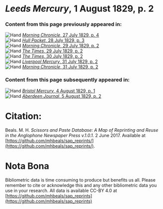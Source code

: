 # *Leeds Mercury*, 1 August 1829, p. 2  
  
### Content from this page previously appeared in:  
![Hand](http://scissorsandpaste.net/wp-content/uploads/2017/06/smallhandpointer.png) [*Morning Chronicle*, 27 July 1829, p. 4](https://mhbeals.github.io/sap_html/Morning-Chronicle/Morning-Chronicle-27-July-1829-p-4)  
![Hand](http://scissorsandpaste.net/wp-content/uploads/2017/06/smallhandpointer.png) [*Hull Packet*, 28 July 1829, p. 3](https://mhbeals.github.io/sap_html/Hull-Packet/Hull-Packet-28-July-1829-p-3)  
![Hand](http://scissorsandpaste.net/wp-content/uploads/2017/06/smallhandpointer.png) [*Morning Chronicle*, 29 July 1829, p. 2](https://mhbeals.github.io/sap_html/Morning-Chronicle/Morning-Chronicle-29-July-1829-p-2)  
![Hand](http://scissorsandpaste.net/wp-content/uploads/2017/06/smallhandpointer.png) [*The Times*, 29 July 1829, p. 2](https://mhbeals.github.io/sap_html/The-Times/The-Times-29-July-1829-p-2)  
![Hand](http://scissorsandpaste.net/wp-content/uploads/2017/06/smallhandpointer.png) [*The Times*, 30 July 1829, p. 2](https://mhbeals.github.io/sap_html/The-Times/The-Times-30-July-1829-p-2)  
![Hand](http://scissorsandpaste.net/wp-content/uploads/2017/06/smallhandpointer.png) [*Liverpool Mercury*, 31 July 1829, p. 2](https://mhbeals.github.io/sap_html/Liverpool-Mercury/Liverpool-Mercury-31-July-1829-p-2)  
![Hand](http://scissorsandpaste.net/wp-content/uploads/2017/06/smallhandpointer.png) [*Morning Chronicle*, 31 July 1829, p. 2](https://mhbeals.github.io/sap_html/Morning-Chronicle/Morning-Chronicle-31-July-1829-p-2)  
  
### Content from this page subsequently appeared in:  
![Hand](http://scissorsandpaste.net/wp-content/uploads/2017/06/smallhandpointer.png) [*Bristol Mercury*, 4 August 1829, p. 1](https://mhbeals.github.io/sap_html/Bristol-Mercury/Bristol-Mercury-4-August-1829-p-1)  
![Hand](http://scissorsandpaste.net/wp-content/uploads/2017/06/smallhandpointer.png) [*Aberdeen Journal*, 5 August 1829, p. 2](https://mhbeals.github.io/sap_html/Aberdeen-Journal/Aberdeen-Journal-5-August-1829-p-2)  


# Citation: 

Beals. M. H. *Scissors and Paste Database: A Map of Reprinting and Reuse in the Anglophone Newspaper Press v.1.0.1.* 2 June 2017. Available at [https://github.com/mhbeals/sap_reprints/](https://github.com/mhbeals/sap_reprints/). 

# Nota Bona

Bibliometric data is time consuming to produce but benefits us all. Please remember to cite or acknowledge this and any other bibliometric data you use in your research. All data is available CC-BY 4.0 at [https://github.com/mhbeals/sap_reprints](https://github.com/mhbeals/sap_reprints)